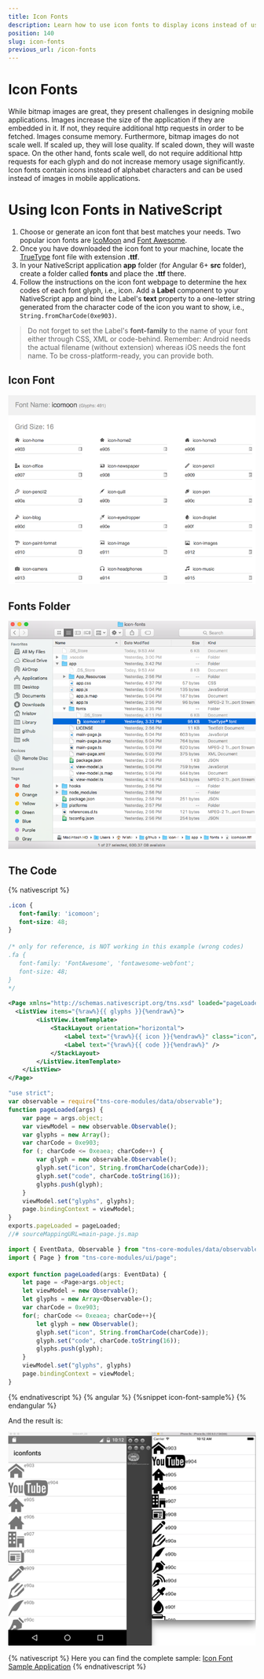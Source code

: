 ```yaml
---
title: Icon Fonts
description: Learn how to use icon fonts to display icons instead of using images. The article describes how to set up the needed font file and how to use the icons via XML and code-behind.
position: 140
slug: icon-fonts
previous_url: /icon-fonts
---
```


# Icon Fonts
While bitmap images are great, they present challenges in designing mobile applications. Images increase the size of the application if they are embedded in it. If not, they require additional http requests in order to be fetched. Images consume memory. Furthermore, bitmap images do not scale well. If scaled up, they will lose quality. If scaled down, they will waste space. On the other hand, fonts scale well, do not require additional http requests for each glyph and do not increase memory usage significantly. Icon fonts contain icons instead of alphabet characters and can be used instead of images in mobile applications.

# Using Icon Fonts in NativeScript
1. Choose or generate an icon font that best matches your needs. Two popular icon fonts are [IcoMoon](https://icomoon.io/) and [Font Awesome](https://fortawesome.github.io/Font-Awesome/).
2. Once you have downloaded the icon font to your machine, locate the [TrueType](https://en.wikipedia.org/wiki/TrueType) font file with extension **.ttf**.
3. In your NativeScript application **app** folder (for Angular 6+ **src** folder), create a folder called **fonts** and place the **.ttf** there.
4. Follow the instructions on the icon font webpage to determine the hex codes of each font glyph, i.e., icon. Add a **Label** component to your NativeScript app and bind the Label's **text** property to a one-letter string generated from the character code of the icon you want to show, i.e., `String.fromCharCode(0xe903)`.

> Do not forget to set the Label's **font-family** to the name of your font either through CSS, XML or code-behind. Remember: Android needs the actual filename (without extension) whereas iOS needs the font name. To be cross-platform-ready, you can provide both.


## Icon Font
![icomoon](./img/modules/icon-fonts/icomoon.png "Icomoon")

## Fonts Folder
![icon-fonts](./img/modules/icon-fonts/fonts-folder.png "Fonts Folder")

## The Code
{% nativescript %}
``` CSS
.icon {
   font-family: 'icomoon';
   font-size: 48;
}

/* only for reference, is NOT working in this example (wrong codes) 
.fa {
   font-family: 'FontAwesome', 'fontawesome-webfont';
   font-size: 48;
}
*/
```
``` XML
<Page xmlns="http://schemas.nativescript.org/tns.xsd" loaded="pageLoaded">
  <ListView items="{%raw%}{{ glyphs }}{%endraw%}">
        <ListView.itemTemplate>
            <StackLayout orientation="horizontal">
                <Label text="{%raw%}{{ icon }}{%endraw%}" class="icon"/>
                <Label text="{%raw%}{{ code }}{%endraw%}" />
            </StackLayout>
        </ListView.itemTemplate>
    </ListView>
</Page>
```
``` JavaScript
"use strict";
var observable = require("tns-core-modules/data/observable");
function pageLoaded(args) {
    var page = args.object;
    var viewModel = new observable.Observable();
    var glyphs = new Array();
    var charCode = 0xe903;
    for (; charCode <= 0xeaea; charCode++) {
        var glyph = new observable.Observable();
        glyph.set("icon", String.fromCharCode(charCode));
        glyph.set("code", charCode.toString(16));
        glyphs.push(glyph);
    }
    viewModel.set("glyphs", glyphs);
    page.bindingContext = viewModel;
}
exports.pageLoaded = pageLoaded;
//# sourceMappingURL=main-page.js.map
```
``` TypeScript
import { EventData, Observable } from "tns-core-modules/data/observable";
import { Page } from "tns-core-modules/ui/page";

export function pageLoaded(args: EventData) {
    let page = <Page>args.object;
    let viewModel = new Observable();
    let glyphs = new Array<Observable>();
    var charCode = 0xe903;
    for(; charCode <= 0xeaea; charCode++){
        let glyph = new Observable();
        glyph.set("icon", String.fromCharCode(charCode));
        glyph.set("code", charCode.toString(16));
        glyphs.push(glyph);
    }
    viewModel.set("glyphs", glyphs)
    page.bindingContext = viewModel;
}
```
{% endnativescript %}
{% angular %}
{%snippet icon-font-sample%}
{% endangular %}

And the result is:

![sample-app](./img/modules/icon-fonts/sample-app.png "Sample App")

{% nativescript %}
Here you can find the complete sample: [Icon Font Sample Application](https://github.com/NativeScript/icon-fonts)
{% endnativescript %}
